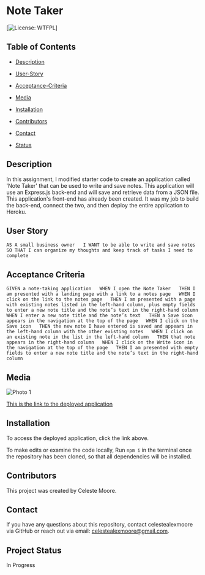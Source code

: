 # Note Taker
  [![License: WTFPL](https://img.shields.io/badge/License-${license}.svg)]

  ## Table of Contents

  * [Description](#Description)
  
  * [User-Story](#User-Story)
  
  * [Acceptance-Criteria](#Acceptance-Criteria)

  * [Media](#Media)

  * [Installation](#Installation)

  * [Contributors](#Contributors)

  * [Contact](#Contact)

  * [Status](Status)


  ## Description  
  In this assignment, I modified starter code to create an application called 'Note Taker' that can be used to write and save notes. This application will use an Express.js back-end and will save and retrieve data from a JSON file. This application's front-end has already been created. It was my job to build the back-end, connect the two, and then deploy the entire application to Heroku.

  ## User Story  
  `AS A small business owner  
  I WANT to be able to write and save notes  
  SO THAT I can organize my thoughts and keep track of tasks I need to complete`  
  
  ## Acceptance Criteria
  `GIVEN a note-taking application  
  WHEN I open the Note Taker  
  THEN I am presented with a landing page with a link to a notes page  
  WHEN I click on the link to the notes page  
  THEN I am presented with a page with existing notes listed in the left-hand column, plus empty fields to enter a new note title and the note’s text in the right-hand column  
  WHEN I enter a new note title and the note’s text  
  THEN a Save icon appears in the navigation at the top of the page  
  WHEN I click on the Save icon  
  THEN the new note I have entered is saved and appears in the left-hand column with the other existing notes  
  WHEN I click on an existing note in the list in the left-hand column  
  THEN that note appears in the right-hand column  
  WHEN I click on the Write icon in the navigation at the top of the page  
  THEN I am presented with empty fields to enter a new note title and the note’s text in the right-hand column`  

  ## Media  


  ![Photo 1](./assets/note-taker.png)  
    

  [This is the link to the deployed application](./utils/readme-generator-vid.mov)  
  
  ## Installation  
  To access the deployed application, click the link above.  

  To make edits or examine the code locally,
  Run `npm i` in the terminal once the repository has been cloned, so that all dependencies will be installed.  

  ## Contributors  
  This project was created by Celeste Moore.  
  
  ## Contact  
  If you have any questions about this repository, contact celestealexmoore via GitHub or reach out via email:
  celestealexmoore@gmail.com.  

  ## Project Status  
  In Progress  